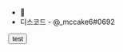 - 👋
- 디스코드 - @_mccake6#0692

<!---
mccake6/mccake6 is a ✨ special ✨ repository because its `README.md` (this file) appears on your GitHub profile.
You can click the Preview link to take a look at your changes.
--->
<button>test</button>

